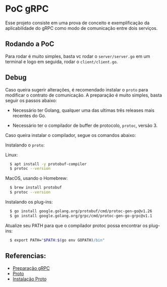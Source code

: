 # PoC gRPC
Esse projeto consiste em uma prova de conceito e exemplificação da aplicabilidade do gRPC como modo de comunicação entre dois serviços.

## Rodando a PoC

Para rodar é muito simples, basta vc rodar o `server/server.go` em um terminal e logo em seguida, rodar o `client/client.go`.

## Debug

Caso queira sugerir alterações, é recomendado instalar o `proto` para modificar o contrato de comunicação. A preparação é muito simples, basta seguir os passos abaixo:

- Necessário ter Golang, qualquer uma das ultimas três releases mais recentes do Go.

- Necessário ter o compilador de buffer de protocolo, `protoc`, versão 3.

Caso queira instalar o compilador, segue os comandos abaixo:

Instalando o `proto`:

Linux:

```sh
  $ apt install -y protobuf-compiler
  $ protoc --version
```

MacOS, usando o Homebrew:

```sh
  $ brew install protobuf
  $ protoc --version
```

Instalando os plug-ins:

```sh
  $ go install google.golang.org/protobuf/cmd/protoc-gen-go@v1.26
  $ go install google.golang.org/grpc/cmd/protoc-gen-go-grpc@v1.1
```

Atualize seu PATH para que o compilador protoc possa encontrar os plug-ins:

```sh
  $ export PATH="$PATH:$(go env GOPATH)/bin"
```

## Referencias:

- [Preparação gRPC](https://grpc.io/docs/languages/go/quickstart/#prerequisites)
- [Proto](https://developers.google.com/protocol-buffers)
- [Instalação Proto](https://grpc.io/docs/protoc-installation)
